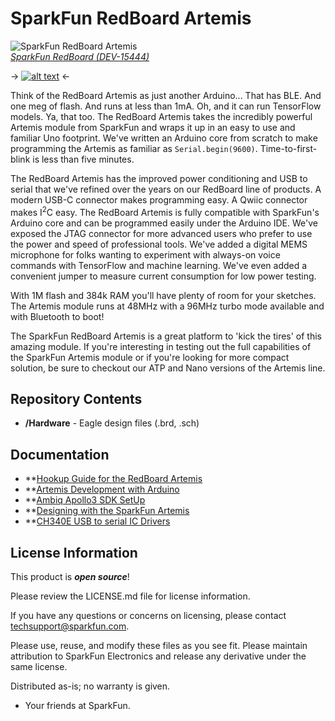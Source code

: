 SparkFun RedBoard Artemis
============================

![SparkFun RedBoard Artemis](https://cdn.sparkfun.com/assets/parts/1/4/0/1/9/15444-SparkFun_RedBoard_Artemis-01.jpg)  
[*SparkFun RedBoard (DEV-15444)*](https://www.sparkfun.com/products/15444)


-> [![alt text](https://cdn.sparkfun.com/assets/parts/1/4/0/1/9/15444-SparkFun_RedBoard_Artemis-01.jpg)](https://cdn.sparkfun.com/assets/parts/1/4/0/1/9/15444-SparkFun_RedBoard_Artemis-01.jpg) <-


Think of the RedBoard Artemis as just another Arduino... That has BLE. And one meg of flash. And runs at less than 1mA. Oh, and it can run TensorFlow models. Ya, that too. The RedBoard Artemis takes the incredibly powerful Artemis module from SparkFun and wraps it up in an easy to use and familiar Uno footprint. We've written an Arduino core from scratch to make programming the Artemis as familiar as `Serial.begin(9600)`. Time-to-first-blink is less than five minutes.

The RedBoard Artemis has the improved power conditioning and USB to serial that we've refined over the years on our RedBoard line of products. A modern USB-C connector makes programming easy. A Qwiic connector makes I<sup>2</sup>C easy. The RedBoard Artemis is fully compatible with SparkFun's Arduino core and can be programmed easily under the Arduino IDE. We've exposed the JTAG connector for more advanced users who prefer to use the power and speed of professional tools. We've added a digital MEMS microphone for folks wanting to experiment with always-on voice commands with TensorFlow and machine learning. We've even added a convenient jumper to measure current consumption for low power testing.

With 1M flash and 384k RAM you'll have plenty of room for your sketches. The Artemis module runs at 48MHz with a 96MHz turbo mode available and with Bluetooth to boot!

The SparkFun RedBoard Artemis is a great platform to 'kick the tires' of this amazing module. If you're interesting in testing out the full capabilities of the SparkFun Artemis module or if you're looking for more compact solution, be sure to checkout our ATP and Nano versions of the Artemis line.

Repository Contents
-------------------
* **/Hardware** - Eagle design files (.brd, .sch)

Documentation
-------------------
* **[Hookup Guide for the RedBoard Artemis](https://learn.sparkfun.com/tutorials/hookup-guide-for-the-sparkfun-redboard-artemis)
* **[Artemis Development with Arduino](https://learn.sparkfun.com/tutorials/artemis-development-with-arduino)
* **[Ambiq Apollo3 SDK SetUp](https://learn.sparkfun.com/tutorials/using-sparkfun-edge-board-with-ambiq-apollo3-sdk)
* **[Designing with the SparkFun Artemis](https://learn.sparkfun.com/tutorials/designing-with-the-sparkfun-artemis)
* **[CH340E USB to serial IC Drivers](https://www.sparkfun.com/ch340)

License Information
-------------------

This product is _**open source**_! 

Please review the LICENSE.md file for license information. 

If you have any questions or concerns on licensing, please contact techsupport@sparkfun.com.

Please use, reuse, and modify these files as you see fit. Please maintain attribution to SparkFun Electronics and release any derivative under the same license.

Distributed as-is; no warranty is given.

- Your friends at SparkFun.
